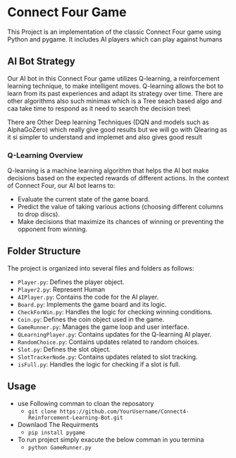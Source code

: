 # Connect Four Game

This Project is an implementation of the classic Connect Four game using Python and pygame. It includes AI players which can play against humans

## AI Bot Strategy

Our AI bot in this Connect Four game utilizes Q-learning, a reinforcement learning technique, to make intelligent moves. Q-learning allows the bot to learn from its past experiences and adapt its strategy over time.
There are other algorithms also such minimax which is a Tree seach based algo and caa take time to respond as it need to search the decision tree\

There are Other Deep learning Techniques (DQN and models such as AlphaGoZero) which really give good results but we will go with Qlearing as it si simpler to understand and implemet and also gives good result

### Q-Learning Overview

Q-learning is a machine learning algorithm that helps the AI bot make decisions based on the expected rewards of different actions. In the context of Connect Four, our AI bot learns to:

- Evaluate the current state of the game board.
- Predict the value of taking various actions (choosing different columns to drop discs).
- Make decisions that maximize its chances of winning or preventing the opponent from winning.


## Folder Structure

The project is organized into several files and folders as follows:
- `Player.py`: Defines the player object.
- `Player2.py`: Represent Human 
- `AIPlayer.py`: Contains the code for the AI player.
- `Board.py`: Implements the game board and its logic.
- `CheckForWin.py`: Handles the logic for checking winning conditions.
- `Coin.py`: Defines the coin object used in the game.
- `GameRunner.py`: Manages the game loop and user interface.
- `QLearningPlayer.py`: Contains updates for the Q-learning AI player.
- `RandomChoice.py`: Contains updates related to random choices.
- `Slot.py`: Defines the slot object.
- `SlotTrackerNode.py`: Contains updates related to slot tracking.
- `isFull.py`: Handles the logic for checking if a slot is full.

## Usage
- use Following comman to cloan the reposatory
  - `git clone https://github.com/YourUsername/Connect4-Reinforcement-Learning-Bot.git`
- Downlaod The Requirments
    - `pip install pygame`
- To run project simply exacute the below comman in you termina
    - `python GameRunner.py
`